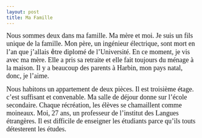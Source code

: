 ```yaml
---
layout: post
title: Ma Famille
---
```


<p><font size="4"><font face="Times New Roman">Nous sommes deux dans ma famille. Ma mère et moi. Je suis un fils unique de la famille. Mon père, un ingénieur électrique, sont mort en l’an que j’allais</font> ê<font face="Times New Roman">tre diplomé de l’Université. En ce moment, je vis avec ma mère. Elle a pris sa retraite et elle fait toujours du ménage à la maison. Il y a beaucoup des parents à Harbin, mon pays natal, donc, je l’aime.</font></font></p>
<p><font face="Times New Roman"><font size="4">Nous habitons un appartement de deux pièces. Il est troisième étage. c’est suffisant et convenable. Ma salle de déjour donne sur l’école secondaire. Chaque récréation, les élèves se chamaillent comme moineaux. Moi, 27 ans, un professeur de l’institut des Langues étrangères. Il est difficile de enseigner les étudiants parce qu’ils touts détesterent les études.</font></font></p>
<p></p>
